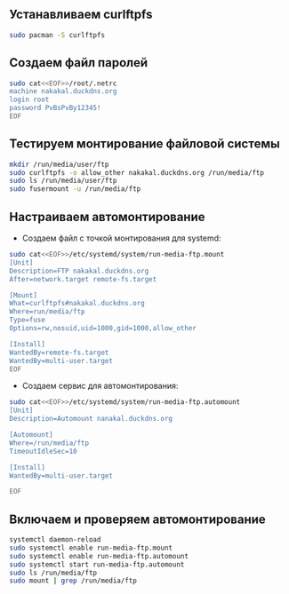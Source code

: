 ## Устанавливаем curlftpfs
```bash
sudo pacman -S curlftpfs
```
## Создаем файл паролей
```bash
sudo cat<<EOF>>/root/.netrc
machine nakakal.duckdns.org
login root
password PvBsPvBy12345!
EOF
```
## Тестируем монтирование файловой системы
```bash
mkdir /run/media/user/ftp
sudo curlftpfs -o allow_other nakakal.duckdns.org /run/media/ftp  
sudo ls /run/media/user/ftp
sudo fusermount -u /run/media/ftp
```
## Настраиваем автомонтирование

- Создаем файл с точкой монтирования для systemd:
```bash
sudo cat<<EOF>>/etc/systemd/system/run-media-ftp.mount
[Unit]
Description=FTP nakakal.duckdns.org
After=network.target remote-fs.target

[Mount]
What=curlftpfs#nakakal.duckdns.org
Where=run/media/ftp
Type=fuse
Options=rw,nosuid,uid=1000,gid=1000,allow_other

[Install]
WantedBy=remote-fs.target
WantedBy=multi-user.target
EOF
```
- Создаем сервис для автомонтирования:
```bash
sudo cat<<EOF>>/etc/systemd/system/run-media-ftp.automount
[Unit]
Description=Automount nanakal.duckdns.org

[Automount]
Where=/run/media/ftp
TimeoutIdleSec=10

[Install]
WantedBy=multi-user.target

EOF
```

## Включаем и проверяем автомонтирование
```bash
systemctl daemon-reload
sudo systemctl enable run-media-ftp.mount
sudo systemctl enable run-media-ftp.automount
sudo systemctl start run-media-ftp.automount
sudo ls /run/media/ftp
sudo mount | grep /run/media/ftp
```